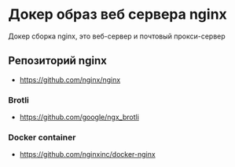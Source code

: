# Докер образ веб сервера nginx

Докер сборка nginx, это веб-сервер и почтовый прокси-сервер

## Репозиторий nginx

- <https://github.com/nginx/nginx>

### Brotli

- <https://github.com/google/ngx_brotli>

### Docker container

- <https://github.com/nginxinc/docker-nginx>
